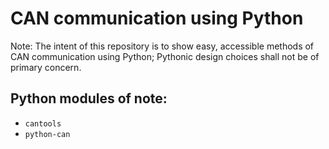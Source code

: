# CAN communication using Python
Note: The intent of this repository is to show easy, accessible methods of CAN communication using Python; Pythonic design choices shall not be of primary concern. 

## Python modules of note:
- `cantools`
- `python-can`
